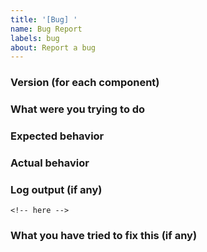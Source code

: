 ```yaml
---
title: '[Bug] '
name: Bug Report
labels: bug
about: Report a bug
---
```


### Version (for each component)

<!-- output of `/path/to/component version` -->

### What were you trying to do

### Expected behavior

### Actual behavior

### Log output (if any)

```text
<!-- here -->
```

### What you have tried to fix this (if any)

